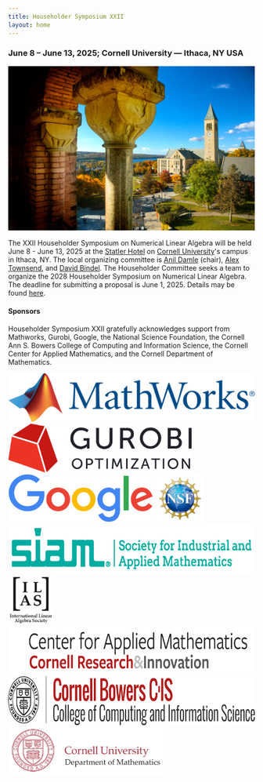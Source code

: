 ```yaml
---
title: Householder Symposium XXII
layout: home
---
```

### June 8 &ndash; June 13, 2025; Cornell University &mdash; Ithaca, NY USA

![Cornell University campus with Cayuga lake in the background](images/UP_2016_1413_089_select.jpg)

The XXII Householder Symposium on Numerical Linear Algebra will be held June 8 - June 13, 2025 at the [Statler Hotel](https://statlerhotel.cornell.edu) on [Cornell University](https://www.cornell.edu/)'s campus in Ithaca, NY. The local organizing committee is [Anil Damle](mailto:damle@cornell.edu) (chair), [Alex Townsend](mailto:ajt253@cornell.edu), and [David Bindel](mailto:bindel@cornell.edu). The Householder Committee seeks a team to organize the 2028 Householder Symposium on Numerical Linear Algebra. The deadline for submitting a proposal is June 1, 2025. Details may be found [here](/organize).

#### Sponsors

Householder Symposium XXII gratefully acknowledges support from Mathworks, Gurobi, Google, the National Science Foundation, the Cornell Ann S. Bowers College of Computing and Information Science, the Cornell Center for Applied Mathematics, and the Cornell Department of Mathematics.

<img src="images/Mathworks.png" alt="Mathworks logo" height="100">

<img src="images/Gurobi.png" alt="Gurobi logo" height="100">

<img src="images/Google.png" alt="Google logo" height="100">

<img src="images/NSF.png" alt="National Science Foundation logo" height="100">

<img src="images/SIAM.png" alt="SIAM logo" height="100">

<img src="images/ILAS.png" alt="ILAS logo" height="100">

<img src="images/CornellCAM.png" alt="Cornell Applied Math logo" height="100">

<img src="images/Bowers.png" alt="Cornell Bowers College of Computing and Information Science logo" height="100">

<img src="images/CornellMath.png" alt="Cornell Math logo" height="100">

